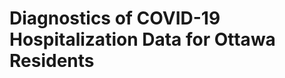 
Diagnostics of COVID-19 Hospitalization Data for Ottawa Residents
=================================================================

